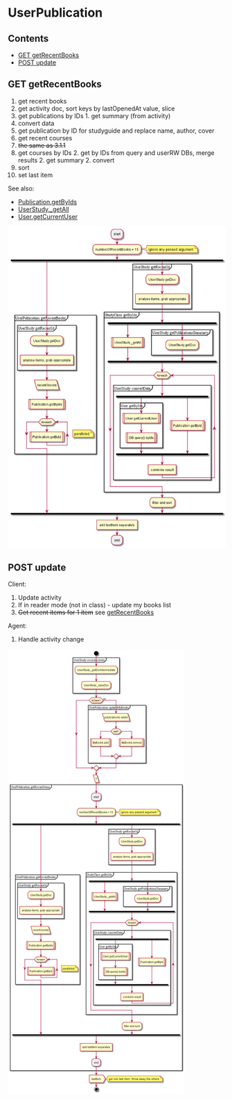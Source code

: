 # UserPublication

## Contents

* [GET getRecentBooks](#get-getrecentbooks)
* [POST update](#post-update)


## GET getRecentBooks

1. get recent books
  1. get activity doc, sort keys by lastOpenedAt value, slice
  1. get publications by IDs
    1. get summary (from activity)
  1. convert data
  1. get publication by ID for studyguide and replace name, author, cover
2. get recent courses
  2. ~~the same as 3.1.1~~
  2. get courses by IDs
    2. get by IDs from query and userRW DBs, merge results
    2. get summary
    2. convert
  2. sort
3. set last item

See also:

* [Publication.getByIds](../dao/Publication.md#getByIds)
* [UserStudy._getAll](../dao/UserStudy.md#_getAll)
* [User.getCurrentUser](../dao/User.md#getCurrentUser)


![schema](../diagrams/UserPublication.getRecentItems.png)  


## POST update

Client:

1. Update activity
1. If in reader mode (not in class) - update my books list
1. ~~Get recent items for 1 item~~ see [getRecentBooks](#get-getrecentbooks)

Agent:

1. Handle activity change

![schema](../diagrams/UserPublication.POST.update.png)  
